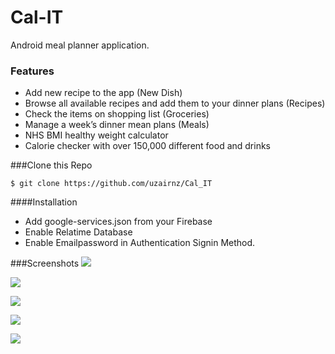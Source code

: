 # Cal-IT
Android meal planner application.

### Features
- Add new recipe to the app (New Dish) <br />
- Browse all available recipes and add them to your dinner plans (Recipes) <br />
- Check the items on shopping list (Groceries) <br />
- Manage a week’s dinner mean plans (Meals) <br />
- NHS BMI healthy weight calculator <br />
- Calorie checker with over 150,000 different food and drinks <br />


###Clone this Repo

`$ git clone https://github.com/uzairnz/Cal_IT`

####Installation

- Add google-services.json from your Firebase
- Enable Relatime Database
- Enable Emailpassword in Authentication Signin Method.

###Screenshots
![](https://github.com/uzairnz/Cal_IT/blob/master/ss/Cal_IT1.jpg)

![](https://github.com/uzairnz/Cal_IT/blob/master/ss/Cal_IT2.jpg)

![](https://github.com/uzairnz/Cal_IT/blob/master/ss/CAL_IT3.jpg)

![](https://github.com/uzairnz/Cal_IT/blob/master/ss/CAL_IT4.jpg)

![](https://github.com/uzairnz/Cal_IT/blob/master/ss/CAL_IT5.jpg)